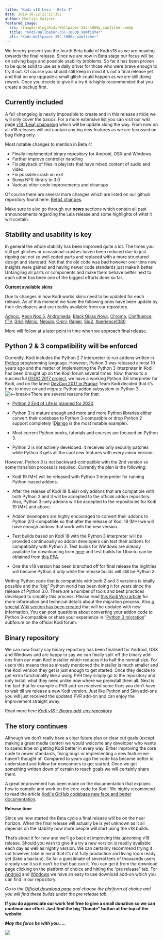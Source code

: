 ```yaml
---
title: "Kodi v18 Leia - Beta 4"
date: 2018-10-22T23:15:35Z
author: Martijn Kaijser
featured_image:
  src: /images/blog/Kodi-Wallpaper-35C-1080p_samfisher.webp
  title: "Kodi-Wallpaper-35C-1080p_samfisher"
  alt: "Kodi-Wallpaper-35C-1080p_samfisher"
---
```


We hereby present you the fourth Beta build of Kodi v18 as we are heading towards the final release. Since we are now in Beta stage our focus will be on solving bugs and possible usability problems. So far it has been proven to be quite solid to use as a daily driver for those who were brave enough to try it out. Of course you should still keep in mind it's not a final release yet and that on any upgrade a small glitch could happen as we are still doing rework. Once you decide to give it a try it is highly recommended that you create a backup first.

## Currently included

A full changelog is nearly impossible to create and in this release article we will only cover the basics. For a more extensive list you can visit our wiki page [v18 (Leia) changelog](<https://kodi.wiki/view/Kodi_v18_(Leia)_changelog>) which will be update along the way. From now on all v18 releases will not contain any big new features as we are focussed on bug fixing only.

Most notable changes to mention in Beta 4:

- Finally implemented binary repository for Android, OSX and Windows
- Further improve controller handling
- Fix playback of files in playlists that have mixed content of audio and video
- Fix possible crash on exit
- Bump NFS library to 3.0
- Various other code improvements and cleanups

Of course there are several more changes which are listed on our github repository found here: [Beta4 changes](https://github.com/xbmc/xbmc/milestone/113?closed=1).

Make sure to also go through our **[news](https://kodi.tv/blog)** sections which contain all past announcements regarding the Leia release and some highlights of what it will contain.

## Stability and usability is key

In general the whole stability has been improved quite a lot. The times you still get glitches or occasional crashes haven been reduced due to just ripping out not so well coded parts and replaced with a more structured design and standard. Not that the old code was bad however over time new insights were gained and having newer code standards just make it better. Untangling all parts or components and make them behave better next to each other has been one of the biggest efforts done so far.

**Current available skins**

Due to changes in how Kodi works skins need to be updated for each release. As of this moment we have the following ones have been update by their developers and are readily available from our repository.

[Adnoic](https://kodi.tv/addon/skins/adonic), [Aeon Nox 5](https://kodi.tv/addon/skins/aeon-nox), [Andromeda](https://kodi.tv/addon/skins/andromeda), [Black Glass Nova](https://kodi.tv/addon/skins/black-glass-nova), [Chroma](https://kodi.tv/addon/skins/chroma), [Confluence](https://kodi.tv/addon/skins/confluence), [fTV](https://kodi.tv/addon/skins/ftv), [Grid](https://kodi.tv/addon/skins/grid), [Mimic](https://kodi.tv/addon/skins/mimic), [Nebula](https://kodi.tv/addon/skins/nebula), [Omni](https://kodi.tv/addon/skins/omni), [Rapier](https://kodi.tv/addon/skins/rapier), [Sio2](https://kodi.tv/addon/skins/sio2), [Xperience1080](https://kodi.tv/addon/skins/xperience1080)

More will follow at a later point in time when we approach final release.

## Python 2 & 3 compatibility will be enforced

Currently, Kodi includes the Python 2.7 interpreter to run addons written in [Python](https://www.python.org/) programming language. However, Python 3 was released almost 10 years ago and the matter of implementing the Python 3 interpreter in Kodi has been brought up on the Kodi forum several times. Now, thanks to a successful [GSOC 2017 project](https://kodi.tv/article/gsoc-2017-update-python3-update), we have a working Python 3.6 interpreter for Kodi, and on the latest [DevCon 2017 in Prague](https://kodi.tv/article/devcon-2017-part-ii-day-two) Team Kodi decided that it’s time to move on and migrate Python addon subsystem to Python 3. ![<--break->](/sites/all/modules/wysiwyg/plugins/break/images/spacer.gif "<--break-->")There are several reasons for that:

- [Python 2 End of Life is planned for 2020](https://pythonclock.org/).

- Python 3 is mature enough and more and more Python libraries either convert their codebase to Python 3-compatible or drop Python 2 support completely ([Django](https://www.djangoproject.com/) is the most notable example).

- Most current Python books, tutorials and courses are focused on Python 3.

- Python 2 is not actively developed. It receives only security patches while Python 3 gets all the cool new features with every minor version.

However, Python 3 is not backward-compatible with the 2nd version so some transition process is required. Currently the plan is the following:

- Kodi 19 (M\*) will be released with Python 3 interpreter for running Python-based addons.

- After the release of Kodi 18 (Leia) only addons that are compatible with both Python 2 and 3 will be accepted to the official addon repository. Also, Python 3-only addons will be accepted to the repositories for Kodi 19 (M\*) and above.

- Addon developers are highly encouraged to convert their addons to Python 2/3-compatible so that after the release of Kodi 19 (M\*) we will have enough addons that work with the new version.

- Test builds based on Kodi 18 with the Python 3 interpreter will be provided continuously so addon developers can test their addons for compatibility with Python 3. Test builds for Windows are already available for downloading from [here](http://mirrors.xbmc.org/test-builds/windows/win32/) and test builds for Ubuntu can be obtained from [this PPA](https://launchpad.net/~wsnipex/+archive/ubuntu/kodi-python3/).

- One the v18 version has been branched off for final release the nightlies will become Python 3 only while the release builds will still be Python 2.

Writing Python code that is compatible with both 2 and 3 versions is totally possible and the “big” Python world has been doing it for years since the release of Python 3.0. There are a number of tools and best practices developed to simplify this process. Please read [this Kodi Wiki article](https://kodi.wiki/view/General_information_about_migration_to_Python_3) for more information and technical details about the migration process. Also [a special Wiki section has been created](https://kodi.wiki/view/Migration_to_Python_3) that will be updated with new information. You can post questions about converting your addon code to Python 3-compatible or share your experience in “[Python 3 migration](https://forum.kodi.tv/forumdisplay.php?fid=281)” subforum on the official Kodi forum.

## Binary repository

We can now finally say binary repostory has been finalised for Android, OSX and Windows and are happy to say we can finally split off the binary add-ons from our main Kodi installer which reduces it to half the normal size. For users this means that as already mentioned the installer is much smaller and the Kodi version they get is just enough to get started. Once they decide to get extra functionality like a using PVR they simply go to the repository and only install what they need unlike now where we preinstall them all. Next is the fact that for example a PVR add-on received some fixes you don't have to wait till we release a new Kodi version. Just like Python and Skin add-ons you will just received the updated PVR add-on and can enjoy the improvement straight away.

Read more here _[Kodi v18 - Binary add-ons repository](https://kodi.tv/article/kodi-v18-binary-add-ons-repository)_

## The story continues

Although we don’t really have a clear future plan or clear cut goals (except making a great media center) we would welcome any developer who wants to spend time on getting Kodi better in every way. Either improving the core code to newer standards, fixing bugs or implementing a new feature we haven’t thought of. Compared to years ago the code has become better to understand and follow for newcomers to get started. Once we get something written down of certain to reach goals we will certainly share them.

A great improvement has been made on the documentation that explains how to compile and work on the core code for Kodi. We highly recommend to read the article [Kodi's GitHub codebase new face and better documentation](https://kodi.tv/article/kodis-github-codebase-new-face-and-better-documentation).

**Release time**

Since we now started the Beta cycle a final release will be on the near horizon. When the final release will actually be is yet unknown as it all depends on the stability now more people will start using the v18 builds.

That’s about it for now and we’ll go back at improving this upcoming v18 release. Should you wish to give it a try a new version is readily available each day as well as nightly version. We can certainly recommend trying it out however take in mind that it’s not fully production and living room ready yet (take a backup). So far a guestimate of several tens of thousands users already use it so it can’t be that bad can it. You can get it from the download page clicking on the platform of choice and hitting the “pre release” tab. For [Android](https://kodi.tv/addon/scripts/kodi-android-installer) and [Windows](https://kodi.tv/addon/scripts/kodi-windows-installer) we have an easy to use download add-on which you can find in our repository.

_Go to the [Official download page](https://kodi.tv/download) and choose the platform of choice and you will find these builds under the pre release tab._

**If you do appreciate our work feel free to give a small donation so we can continue our effort. Just find the big "Donate" button at the top of the website.**

**_May the force be with you….._**

**_![](/images/blog/K-18L-Comic-Preview.webp)_**

